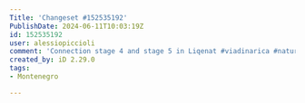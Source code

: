 ```yaml
---
Title: 'Changeset #152535192'
PublishDate: 2024-06-11T10:03:19Z
id: 152535192
user: alessiopiccioli
comment: 'Connection stage 4 and stage 5 in Liqenat #viadinarica #naturkosovo'
created_by: iD 2.29.0
tags:
- Montenegro

---
```

